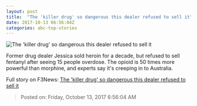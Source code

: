```yaml
---
layout: post
title:  "The 'killer drug' so dangerous this dealer refused to sell it"
date: 2017-10-13 06:56:04Z
categories: abc-top-stories
---
```


![The 'killer drug' so dangerous this dealer refused to sell it](http://www.abc.net.au/news/image/9038222-1x1-700x700.jpg)

Former drug dealer Jessica sold heroin for a decade, but refused to sell fentanyl after seeing 15 people overdose. The opioid is 50 times more powerful than morphine, and experts say it's creeping in to Australia.


Full story on F3News: [The 'killer drug' so dangerous this dealer refused to sell it](http://www.f3nws.com/n/dP4eWF)

> Posted on: Friday, October 13, 2017 6:56:04 AM
